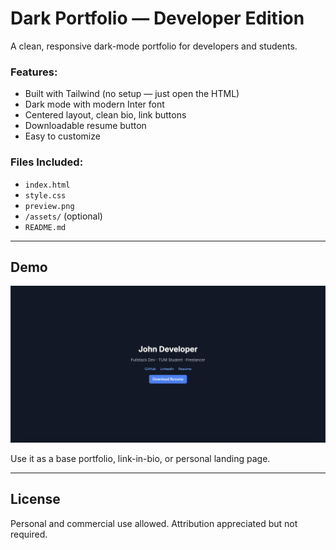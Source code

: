 # Dark Portfolio — Developer Edition

A clean, responsive dark-mode portfolio for developers and students.

### Features:
- Built with Tailwind (no setup — just open the HTML)
- Dark mode with modern Inter font
- Centered layout, clean bio, link buttons
- Downloadable resume button
- Easy to customize

### Files Included:
- `index.html`
- `style.css`
- `preview.png`
- `/assets/` (optional)
- `README.md`

---

## Demo

![Preview](./preview.png)

Use it as a base portfolio, link-in-bio, or personal landing page.

---

## License

Personal and commercial use allowed. Attribution appreciated but not required.
